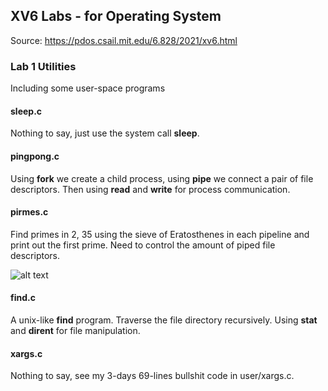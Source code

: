 ## XV6 Labs - for Operating System

Source: https://pdos.csail.mit.edu/6.828/2021/xv6.html

### Lab 1 Utilities

Including some user-space programs 

#### sleep.c

Nothing to say, just use the system call **sleep**.

#### pingpong.c

Using **fork** we create a child process, using **pipe** we connect a pair of file descriptors. Then using **read** and **write** for process communication.

#### pirmes.c

Find primes in 2, 35 using the sieve of Eratosthenes in each pipeline and print out the first prime. Need to control the amount of piped file descriptors.

![alt text](https://github.com/LanFear-Li/labs-xv6/Image/sieve.gif)

#### find.c

A unix-like **find** program. Traverse the file directory recursively. Using **stat** and **dirent** for file manipulation.

#### xargs.c

Nothing to say, see my 3-days 69-lines bullshit code in user/xargs.c.

